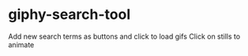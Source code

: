 # giphy-search-tool

Add new search terms as buttons and click to load gifs
Click on stills to animate